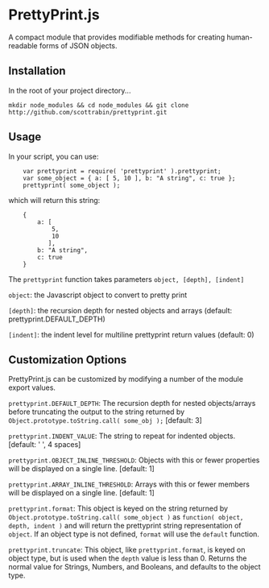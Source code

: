 PrettyPrint.js
==============

A compact module that provides modifiable methods for creating human-readable forms of JSON objects.

Installation
------------

In the root of your project directory...

```
mkdir node_modules && cd node_modules && git clone http://github.com/scottrabin/prettyprint.git
```

Usage
-----

In your script, you can use:

```
    var prettyprint = require( 'prettyprint' ).prettyprint;
    var some_object = { a: [ 5, 10 ], b: "A string", c: true };
    prettyprint( some_object );
```

which will return this string:

```
    {
        a: [
            5,
            10
           ],
        b: "A string",
        c: true
    }
```

The ```prettyprint``` function takes parameters ```object, [depth], [indent]```

```object```: the Javascript object to convert to pretty print

```[depth]```: the recursion depth for nested objects and arrays (default: prettyprint.DEFAULT_DEPTH)

```[indent]```: the indent level for multiline prettyprint return values (default: 0)

Customization Options
---------------------

PrettyPrint.js can be customized by modifying a number of the module export values.

```prettyprint.DEFAULT_DEPTH```: The recursion depth for nested objects/arrays before truncating the output to the string returned by ```Object.prototype.toString.call( some_obj );``` [default: 3]

```prettyprint.INDENT_VALUE```: The string to repeat for indented objects. [default: '    ', 4 spaces]

```prettyprint.OBJECT_INLINE_THRESHOLD```: Objects with this or fewer properties will be displayed on a single line. [default: 1]

```prettyprint.ARRAY_INLINE_THRESHOLD```: Arrays with this or fewer members will be displayed on a single line. [default: 1]

```prettyprint.format```: This object is keyed on the string returned by ```Object.prototype.toString.call( some_object )``` as ```function( object, depth, indent )``` and will return the prettyprint string representation of ```object```. If an object type is not defined, ```format``` will use the ```default``` function.

```prettyprint.truncate```: This object, like ```prettyprint.format```, is keyed on object type, but is used when the ```depth``` value is less than 0. Returns the normal value for Strings, Numbers, and Booleans, and defaults to the object type.
